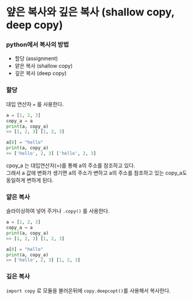 # 얖은 복사와 깊은 복사 (shallow copy, deep copy)

### python에서 복사의 방법
- 할당 (assignment)
- 얕은 복사 (shallow copy)
- 깊은 복사 (deep copy)

### 할당
대입 연산자 ` = ` 를 사용한다.
```python
a = [1, 2, 3]
copy_a = a
print(a, copy_a)
>> [1, 2, 3] [1, 2, 3]

a[0] = "hello"
print(a, copy_a)
>> ['hello', 2, 3] ['hello', 2, 3]
```
cpoy_a 는 대입연산자(=)를 통해 a의 주소를 참조하고 있다.<br>
그래서 a 값에 변화가 생기면 a의 주소가 변하고 a의 주소를 참조하고 있는 copy_a도 동일하게 변하게 된다.

### 얕은 복사
슬라이싱하여 넣어 주거나 ` .copy() ` 를 사용한다.
```python
a = [1, 2, 3]
copy_a = a
print(a, copy_a)
>> [1, 2, 3] [1, 2, 3]

a[0] = "hello"
print(a, copy_a)
>> ['hello', 2, 3] [1, 2, 3]
```

### 깊은 복사
` import copy ` 로 모듈을 불러온뒤에 `copy.deepcopt()`를 사용해서 복사한다.
